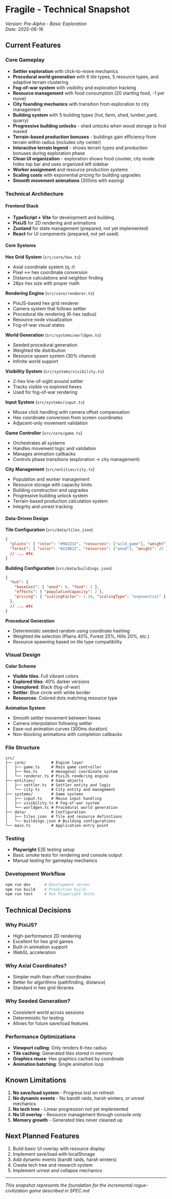 # Fragile - Technical Snapshot

*Version: Pre-Alpha - Basic Exploration*  
*Date: 2025-06-16*

## Current Features

### Core Gameplay
- **Settler exploration** with click-to-move mechanics
- **Procedural world generation** with 6 tile types, 5 resource types, and adaptive terrain clustering
- **Fog-of-war system** with visibility and exploration tracking
- **Resource management** with food consumption (20 starting food, -1 per move)
- **City founding mechanics** with transition from exploration to city management
- **Building system** with 5 building types (hut, farm, shed, lumber_yard, quarry)
- **Progressive building unlocks** - shed unlocks when wood storage is first maxed
- **Terrain-based production bonuses** - buildings gain efficiency from terrain within radius (includes city center)
- **Interactive terrain legend** - shows terrain types and production bonuses during exploration phase
- **Clean UI organization** - exploration shows food counter, city mode hides top bar and uses organized left sidebar
- **Worker assignment** and resource production systems
- **Scaling costs** with exponential pricing for building upgrades
- **Smooth movement animations** (300ms with easing)

### Technical Architecture

#### Frontend Stack
- **TypeScript + Vite** for development and building
- **PixiJS** for 2D rendering and animations
- **Zustand** for state management (prepared, not yet implemented)
- **React** for UI components (prepared, not yet used)

#### Core Systems

**Hex Grid System** (`src/core/hex.ts`)
- Axial coordinate system (q, r)
- Pixel ↔ hex coordinate conversion
- Distance calculations and neighbor finding
- 28px hex size with proper math

**Rendering Engine** (`src/core/renderer.ts`)
- PixiJS-based hex grid renderer
- Camera system that follows settler
- Procedural tile rendering (6-hex radius)
- Resource node visualization
- Fog-of-war visual states

**World Generation** (`src/systems/worldgen.ts`)
- Seeded procedural generation
- Weighted tile distribution
- Resource spawn system (30% chance)
- Infinite world support

**Visibility System** (`src/systems/visibility.ts`)
- 2-hex line-of-sight around settler
- Tracks visible vs explored hexes
- Used for fog-of-war rendering

**Input System** (`src/systems/input.ts`)
- Mouse click handling with camera offset compensation
- Hex coordinate conversion from screen coordinates
- Adjacent-only movement validation

**Game Controller** (`src/core/game.ts`)
- Orchestrates all systems
- Handles movement logic and validation
- Manages animation callbacks
- Controls phase transitions (exploration → city management)

**City Management** (`src/entities/city.ts`)
- Population and worker management
- Resource storage with capacity limits
- Building construction and upgrades
- Progressive building unlock system
- Terrain-based production calculation system
- Integrity and unrest tracking

#### Data-Driven Design

**Tile Configuration** (`src/data/tiles.json`)
```json
{
  "plains": { "color": "#9ACD32", "resources": ["wild_game"], "weight": 40 },
  "forest": { "color": "#228B22", "resources": ["wood"], "weight": 25 },
  // ... etc
}
```

**Building Configuration** (`src/data/buildings.json`)
```json
{
  "hut": { 
    "baseCost": { "wood": 8, "food": 2 },
    "effects": { "populationCapacity": 2 },
    "pricing": { "scalingFactor": 1.10, "scalingType": "exponential" }
  },
  // ... etc
}
```

**Procedural Generation**
- Deterministic seeded random using coordinate hashing
- Weighted tile selection (Plains 40%, Forest 25%, Hills 20%, etc.)
- Resource spawning based on tile type compatibility

### Visual Design

**Color Scheme**
- **Visible tiles**: Full vibrant colors
- **Explored tiles**: 40% darker versions
- **Unexplored**: Black (fog-of-war)
- **Settler**: Blue circle with white border
- **Resources**: Colored dots matching resource type

**Animation System**
- Smooth settler movement between hexes
- Camera interpolation following settler
- Ease-out animation curves (300ms duration)
- Non-blocking animations with completion callbacks

### File Structure
```
src/
├── core/           # Engine layer
│   ├── game.ts     # Main game controller
│   ├── hex.ts      # Hexagonal coordinate system
│   └── renderer.ts # PixiJS rendering engine
├── entities/       # Game objects
│   ├── settler.ts  # Settler entity and logic
│   └── city.ts     # City entity and management
├── systems/        # Game systems
│   ├── input.ts    # Mouse input handling
│   ├── visibility.ts # Fog-of-war system
│   └── worldgen.ts # Procedural world generation
├── data/           # Configuration
│   ├── tiles.json  # Tile and resource definitions
│   └── buildings.json # Building configurations
└── main.ts         # Application entry point
```

### Testing
- **Playwright** E2E testing setup
- Basic smoke tests for rendering and console output
- Manual testing for gameplay mechanics

### Development Workflow
```bash
npm run dev      # Development server
npm run build    # Production build
npm run test     # Run Playwright tests
```

## Technical Decisions

### Why PixiJS?
- High-performance 2D rendering
- Excellent for hex grid games
- Built-in animation support
- WebGL acceleration

### Why Axial Coordinates?
- Simpler math than offset coordinates
- Better for algorithms (pathfinding, distance)
- Standard in hex grid libraries

### Why Seeded Generation?
- Consistent world across sessions
- Deterministic for testing
- Allows for future save/load features

### Performance Optimizations
- **Viewport culling**: Only renders 6-hex radius
- **Tile caching**: Generated tiles stored in memory
- **Graphics reuse**: Hex graphics cached by coordinate
- **Animation batching**: Single animation loop

## Known Limitations

1. **No save/load system** - Progress lost on refresh
2. **No dynamic events** - No bandit raids, harsh winters, or unrest mechanics
3. **No tech tree** - Linear progression not yet implemented
4. **No UI overlay** - Resource management through console only
5. **Memory growth** - Generated tiles never cleaned up

## Next Planned Features
1. Build basic UI overlay with resource display
2. Implement save/load with localStorage
3. Add dynamic events (bandit raids, harsh winters)
4. Create tech tree and research system
5. Implement unrest and collapse mechanics

---

*This snapshot represents the foundation for the incremental rogue-civilization game described in SPEC.md*